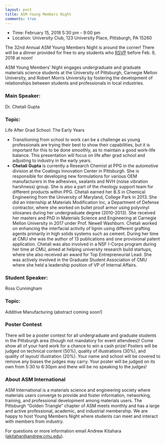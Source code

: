 ```yaml
---
layout: post
title: ASM Young Members Night
comments: true
---
```


- Time: February 15, 2018 5:30 pm - 9:00 pm
- Location: University Club, 123 University Place, Pittsburgh, PA 15260

The 32nd Annual ASM Young Members Night is around the corner! There will be a dinner provided for free to any students who [RSVP](https://docs.google.com/forms/d/e/1FAIpQLSdqnxSWCSabRwEp_uQcZj_nEQvoXdVxGc29d2gMIwtkEe6uPg/viewform) before Feb. 9, 2018 at noon!

ASM Young Members’ Night engages undergraduate and graduate materials science students at the University of Pittsburgh, Carnegie Mellon University, and Robert Morris University by fostering the development of relationships between students and professionals in local industries.

### Main Speaker:
Dr. Chetali Gupta

### Topic:
Life After Grad School: The Early Years
- Transitioning from school to work can be a challenge as young professionals are trying their best to show their capabilities, but it is important for this to be done smoothly, as to maintain a good work-life balance. This presentation will focus on life after grad school and adjusting to industry in the early years.
- __Chetali Gupta__ is currently a Research Chemist at PPG in the automotive division at the Coatings Innovation Center in Pittsburgh. She is responsible for developing new formulations for various OEM manufacturers in the adhesives, sealants and NVH (noise vibration harshness) group. She is also a part of the rheology support team for different products within PPG. Chetali earned her B.S in Chemical Engineering from the University of Maryland, College Park in 2013. She did an internship at Materials Modification Inc, a Department of Defense contractor, where she worked on bullet proof armor using polyvinyl siloxanes during her undergraduate degree (2010-2013). She received her masters and PhD in Materials Science and Engineering at Carnegie Mellon University in 2017 under Prof. Newell Washburn. Chetali worked on enhancing the interfacial activity of lignin using different grafting agents primarily in high solids systems such as cement. During her time at CMU she was the author of 13 publications and one provisional patent application. Chetali was also involved in a NSF I-Corps program during her time at CMU, aimed at helping university research build startups, where she also received an award for Top Entrepreneurial Lead. She was actively involved in the Graduate Student Association of CMU where she held a leadership position of VP of Internal Affairs.

### Student Speaker:
Ross Cunningham

### Topic:
Additive Manufacturing (abstract coming soon!)

### Poster Contest
There will be a poster contest for all undergraduate and graduate students in the Pittsburgh area (though not mandatory for event attendees)! Come show all of your hard work for a chance to win a cash prize! Posters will be judged on technical content (50%), quality of illustrations (30%), and quality of layout/ illustration (20%). Your name and school will be covered to remove any biases the judges may carry. Your poster will be judged on its own from 5:30 to 6:30pm and there will be no speaking to the judges!

### About ASM International
ASM International is a materials science and engineering society where materials users converge to provide and foster information, networking, training, and professional development among materials users. The Pittsburgh “Golden Triangle” chapter of ASM meets monthly and has a large and active professional, academic, and industrial membership. We are happy to host Young Members Night where students can meet and interact with members from industry.


For questions or more information email Andrew Kitahara (akitahar@andrew.cmu.edu).
